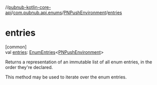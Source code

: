 //[pubnub-kotlin-core-api](../../../index.md)/[com.pubnub.api.enums](../index.md)/[PNPushEnvironment](index.md)/[entries](entries.md)

# entries

[common]\
val [entries](entries.md): [EnumEntries](https://kotlinlang.org/api/latest/jvm/stdlib/kotlin.enums/-enum-entries/index.html)&lt;[PNPushEnvironment](index.md)&gt;

Returns a representation of an immutable list of all enum entries, in the order they're declared.

This method may be used to iterate over the enum entries.
